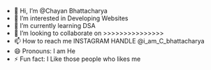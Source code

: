 - 👋 Hi, I’m @Chayan Bhattacharya
- 👀 I’m interested in Developing Websites
- 🌱 I’m currently learning DSA
- 💞️ I’m looking to collaborate on >>>>>>>>>>>>>>>
- 📫 How to reach me INSTAGRAM HANDLE @i_am_C_bhattacharya
- 😄 Pronouns: I am He
- ⚡ Fun fact: I Like those people who likes me

<!---
chayanbhattacharya10/chayanbhattacharya10 is a ✨ special ✨ repository because its `README.md` (this file) appears on your GitHub profile.
You can click the Preview link to take a look at your changes.
--->
